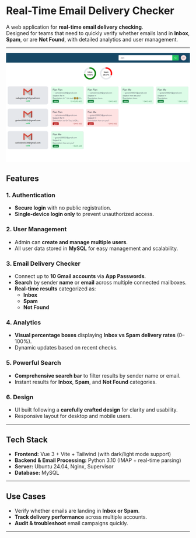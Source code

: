 
# **Real-Time Email Delivery Checker**

A web application for **real-time email delivery checking**.  
Designed for teams that need to quickly verify whether emails land in **Inbox**, **Spam**, or are **Not Found**, with detailed analytics and user management.

---
![App Screenshot](screenshot.png)

## **Features**

### **1. Authentication**
- **Secure login** with no public registration.  
- **Single-device login only** to prevent unauthorized access.  

### **2. User Management**
- Admin can **create and manage multiple users**.  
- All user data stored in **MySQL** for easy management and scalability.  

### **3. Email Delivery Checker**
- Connect up to **10 Gmail accounts** via **App Passwords**.  
- **Search** by sender **name** or **email** across multiple connected mailboxes.  
- **Real-time results** categorized as:  
  - **Inbox**  
  - **Spam**  
  - **Not Found**  

### **4. Analytics**
- **Visual percentage boxes** displaying **Inbox vs Spam delivery rates** (0–100%).  
- Dynamic updates based on recent checks.  

### **5. Powerful Search**
- **Comprehensive search bar** to filter results by sender name or email.  
- Instant results for **Inbox**, **Spam**, and **Not Found** categories.  

### **6. Design**
- UI built following a **carefully crafted design** for clarity and usability.  
- Responsive layout for desktop and mobile users.  

---

## **Tech Stack**
- **Frontend:** Vue 3 + Vite + Tailwind (with dark/light mode support)  
- **Backend & Email Processing:** Python 3.10 (IMAP + real-time parsing)
- **Server:** Ubuntu 24.04, Nginx, Supervisor  
- **Database:** MySQL  

---

## **Use Cases**
- Verify whether emails are landing in **Inbox or Spam**.  
- **Track delivery performance** across multiple accounts.  
- **Audit & troubleshoot** email campaigns quickly.  



---

